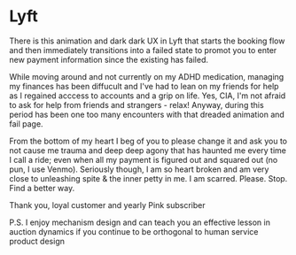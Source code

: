 # Lyft

There is this animation and dark dark UX in Lyft that starts the booking flow and then immediately transitions into a failed state to promot you to enter new payment information since the existing has failed.

While moving around and not currently on my ADHD medication, managing my finances has been diffucult and I've had to lean on my friends for help as I regained acccess to accounts and a grip on life. Yes, CIA, I'm not afraid to ask for help from friends and strangers - relax! Anyway, during this period has been one too many encounters with that dreaded animation and fail page.

From the bottom of my heart I beg of you to please change it and ask you to not cause me trauma and deep deep agony that has haunted me every time I call a ride; even when all my payment is figured out and squared out (no pun, I use Venmo). Seriously though, I am so heart broken and am very close to unleashing spite & the inner petty in me. I am scarred. Please. Stop. Find a better way.

Thank you,
loyal customer and yearly Pink subscriber

P.S. I enjoy mechanism design and can teach you an effective lesson in auction dynamics if you continue to be orthogonal to human service product design
